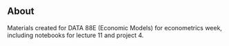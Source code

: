 ## About

Materials created for DATA 88E (Economic Models) for econometrics week, including notebooks for lecture 11 and project 4.
